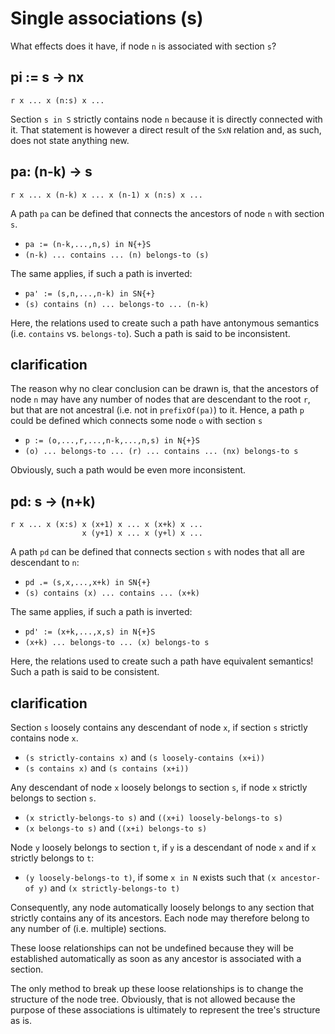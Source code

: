 
<!-- ======================================================================= -->
# Single associations (s)

What effects does it have,
if node `n` is associated with section `s`?

<!-- ======================================================================= -->
## pi := s -> nx

```
r x ... x (n:s) x ...
```

Section `s in S` strictly contains node `n` because it is directly connected
with it. That statement is however a direct result of the `SxN` relation and,
as such, does not state anything new.

<!-- ======================================================================= -->
## pa: (n-k) -> s

```
r x ... x (n-k) x ... x (n-1) x (n:s) x ...
```

A path `pa` can be defined that connects
the ancestors of node `n` with section `s`.

*  `pa := (n-k,...,n,s) in N{+}S`
* `(n-k) ... contains ... (n) belongs-to (s)`

The same applies, if such a path is inverted:

* `pa' := (s,n,...,n-k) in SN{+}`
* `(s) contains (n) ... belongs-to ... (n-k)`

Here, the relations used to create such a path have antonymous semantics
(i.e. `contains` vs. `belongs-to`). Such a path is said to be inconsistent.

<!-- ======================================================================= -->
## clarification

The reason why no clear conclusion can be drawn is, that the ancestors of node
`n` may have any number of nodes that are descendant to the root `r`, but that
are not ancestral (i.e. not in `prefixOf(pa)`) to it. Hence, a path `p` could
be defined which connects some node `o` with section `s`

* `p := (o,...,r,...,n-k,...,n,s) in N{+}S`
* `(o) ... belongs-to ... (r) ... contains ... (nx) belongs-to s`

Obviously, such a path would be even more inconsistent.

<!-- ======================================================================= -->
## pd: s -> (n+k)

```
r x ... x (x:s) x (x+1) x ... x (x+k) x ...
                x (y+1) x ... x (y+l) x ...
```

A path `pd` can be defined that connects
section `s` with nodes that all are descendant to `n`:

* `pd .= (s,x,...,x+k) in SN{+}`
* `(s) contains (x) ... contains ... (x+k)`

The same applies, if such a path is inverted:

* `pd' := (x+k,...,x,s) in N{+}S`
* `(x+k) ... belongs-to ... (x) belongs-to s`

Here, the relations used to create such a path have equivalent semantics!
Such a path is said to be consistent.

<!-- ======================================================================= -->
## clarification

Section `s` loosely contains any descendant of node `x`,
if section `s` strictly contains node `x`.

* `(s strictly-contains x)` and `(s loosely-contains (x+i))`
* `(s contains x)` and `(s contains (x+i))`

Any descendant of node `x` loosely belongs to section `s`,
if node `x` strictly belongs to section `s`.

* `(x strictly-belongs-to s)` and `((x+i) loosely-belongs-to s)`
* `(x belongs-to s)` and `((x+i) belongs-to s)`

Node `y` loosely belongs to section `t`, if `y` is a descendant of node `x`
and if `x` strictly belongs to `t`:

* `(y loosely-belongs-to t)`, if some `x in N` exists
  such that `(x ancestor-of y)` and `(x strictly-belongs-to t)`

Consequently, any node automatically loosely belongs to any section that strictly
contains any of its ancestors. Each node may therefore belong to any number of
(i.e. multiple) sections.

These loose relationships can not be undefined because they will be established
automatically as soon as any ancestor is associated with a section.

The only method to break up these loose relationships is to change the structure
of the node tree. Obviously, that is not allowed because the purpose of these
associations is ultimately to represent the tree's structure as is.
